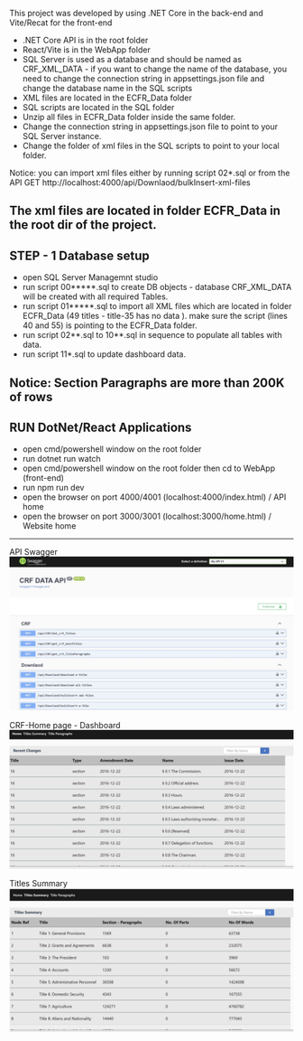 This project was developed by using .NET Core in the back-end and Vite/Recat for the front-end
- .NET Core API is in the root folder
- React/Vite is in the WebApp folder
- SQL Server is used as a database and should be named as CRF_XML_DATA - if you want to change the name of the database, you need to change the connection string in appsettings.json file
  and change the database name in the SQL scripts
- XML files are located in the ECFR_Data folder
- SQL scripts are located in the SQL folder
- Unzip all files in ECFR_Data folder inside the same folder.
- Change the connection string in appsettings.json file to point to your SQL Server instance.
- Change the folder of xml files in the SQL scripts to point to your local folder.

Notice: you can import xml files either by running script 02*.sql or from the API GET
http://localhost:4000/api/Downlaod/bulkInsert-xml-files

The xml files are located in folder ECFR_Data in the root dir of the project.
------------------------------
STEP - 1 Database setup
------------------------------
- open SQL Server Managemnt studio
- run script 00*****.sql  to create DB objects - database CRF_XML_DATA will be created with all required Tables.
- run script 01*****.sql to import all XML files which are located in folder ECFR_Data (49 titles -  title-35 has no data ). make sure the script (lines 40 and 55) is pointing to the ECFR_Data folder.
- run script 02**.sql to 10**.sql in sequence to populate all tables with data.
- run script 11*.sql to update dashboard data.

Notice: Section Paragraphs are more than 200K of rows
-------------------------------
RUN DotNet/React Applications
-------------------------------
- open cmd/powershell window on the root folder
- run  dotnet run watch
- open cmd/powershell window on the root folder then cd to WebApp (front-end)
- run  npm run dev
- open the browser on port 4000/4001 (localhost:4000/index.html) / API home
- open the browser on port 3000/3001 (localhost:3000/home.html)  / Website home
-------------------------------
API Swagger 
<img width=800 src="https://github.com/naderQudieh/ECFR_Data/blob/main/WebApp/images/CaptureAPI.JPG" /> 

CRF-Home page - Dashboard
<img width=800 src="https://github.com/naderQudieh/ECFR_Data/blob/main/WebApp/images/CaptureDashborad.JPG" /> 

Titles Summary
<img width=800 src="https://github.com/naderQudieh/ECFR_Data/blob/main/WebApp/images/CaptureTitles.JPG" /> 

